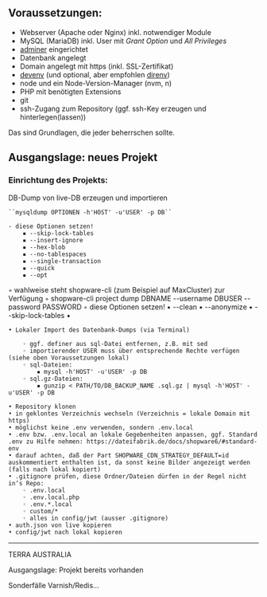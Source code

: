## Voraussetzungen:

- Webserver (Apache oder Nginx) inkl. notwendiger Module
- MySQL (MariaDB) inkl. User mit _Grant Option_ und _All Privileges_
- [adminer](https://www.adminer.org) eingerichtet
- Datenbank angelegt
- Domain angelegt mit https (inkl. SSL-Zertifikat)
- [devenv](https://devenv.sh/) (und optional, aber empfohlen [direnv](https://direnv.net/))
- node und ein Node-Version-Manager (nvm, n)
- PHP mit benötigten Extensions
- git
- ssh-Zugang zum Repository (ggf. ssh-Key erzeugen und hinterlegen(lassen))  

Das sind Grundlagen, die jeder beherrschen sollte.

## Ausgangslage: neues Projekt

### Einrichtung des Projekts:

DB-Dump von live-DB erzeugen und importieren

    
    ``mysqldump OPTIONEN -h'HOST' -u'USER' -p DB``

    - diese Optionen setzen!
        ▪ --skip-lock-tables
        ▪ --insert-ignore
        ▪ --hex-blob
        ▪ --no-tablespaces
        ▪ --single-transaction
        ▪ --quick
        ▪ --opt

◦ wahlweise steht shopware-cli (zum Beispiel auf MaxCluster) zur Verfügung
◦ shopware-cli project dump DBNAME --username DBUSER --password PASSWORD
◦ diese Optionen setzen!
    ▪ --clean
    ▪ --anonymize
    ▪ --skip-lock-tables
    ▪ 
          
    • Lokaler Import des Datenbank-Dumps (via Terminal)

        ◦ ggf. definer aus sql-Datei entfernen, z.B. mit sed
        ◦ importierender USER muss über entsprechende Rechte verfügen (siehe oben Voraussetzungen lokal)
        ◦ sql-Dateien:
            ▪ mysql -h'HOST' -u'USER' -p DB
        ◦ sql.gz-Dateien:
            ▪ gunzip < PATH/TO/DB_BACKUP_NAME .sql.gz | mysql -h'HOST' -u'USER' -p DB

    • Repository klonen
    • in geklontes Verzeichnis wechseln (Verzeichnis = lokale Domain mit https)
    • möglichst keine .env verwenden, sondern .env.local
    • .env bzw. .env.local an lokale Gegebenheiten anpassen, ggf. Standard .env zu Hilfe nehmen: https://dateifabrik.de/docs/shopware6/#standard-env
    • darauf achten, daß der Part SHOPWARE_CDN_STRATEGY_DEFAULT=id auskommentiert enthalten ist, da sonst keine Bilder angezeigt werden (falls nach lokal kopiert)
    • .gitignore prüfen, diese Ordner/Dateien dürfen in der Regel nicht in‘s Repo:
        ◦ .env.local
        ◦ .env.local.php
        ◦ .env.*.local
        ◦ custom/*
        ◦ alles in config/jwt (ausser .gitignore)
    • auth.json von live kopieren
    • config/jwt nach lokal kopieren


---

TERRA AUSTRALIA
	



Ausgangslage: Projekt bereits vorhanden

Sonderfälle Varnish/Redis...